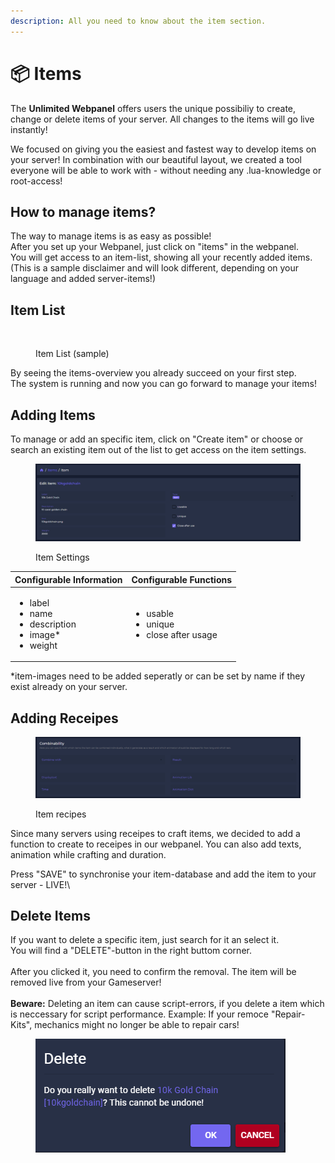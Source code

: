 ```yaml
---
description: All you need to know about the item section.
---
```


# 📦 Items

The **Unlimited Webpanel** offers users the unique possibiliy to create, change or delete items of your server. All changes to the items will go live instantly!&#x20;

We focused on giving you the easiest and fastest way to develop items on your server! In combination with our beautiful layout, we created a tool everyone will be able to work with              - without needing any .lua-knowledge or root-access!

## **How to manage items?**

The way to manage items is as easy as possible!\
After you set up your Webpanel, just click on "items" in the webpanel.\
You will get access to an item-list, showing all your recently added items.\
(This is a sample disclaimer and will look different, depending on your language and added server-items!)

## Item List

<figure><img src="../../.gitbook/assets/itemübersicht.PNG" alt=""><figcaption><p>Item List (sample)</p></figcaption></figure>

By seeing the items-overview you already succeed on your first step.\
The system is running and now you can go forward to manage your items!

## Adding Items

To manage or add an specific item, click on "Create item" or choose or search an existing item out of the list to get access on the item settings.

<figure><img src="../../.gitbook/assets/items.PNG" alt=""><figcaption><p>Item Settings</p></figcaption></figure>

| Configurable Information                                                               | Configurable Functions                                            |
| -------------------------------------------------------------------------------------- | ----------------------------------------------------------------- |
| <ul><li>label</li><li>name</li><li>description</li><li>image*</li><li>weight</li></ul> | <ul><li>usable</li><li>unique</li><li>close after usage</li></ul> |

\*item-images need to be added seperatly or can be set by name if they exist already on your server.

## Adding Receipes

<figure><img src="../../.gitbook/assets/items2.PNG" alt=""><figcaption><p>Item recipes</p></figcaption></figure>

Since many servers using receipes to craft items, we decided to add a function to create to receipes in our webpanel. You can also add texts, animation while crafting and duration.



Press "SAVE" to synchronise your item-database and add the item to your server - LIVE!\


## Delete Items

If you want to delete a specific item, just search for it an select it.\
You will find a "DELETE"-button in the right buttom corner.\
\
After you clicked it, you need to confirm the removal. The item will be removed live from your Gameserver!\
\
**Beware:** Deleting an item can cause script-errors, if you delete a item which is neccessary for script performance. Example: If your remoce "Repair-Kits", mechanics might no longer be able to repair cars!

<figure><img src="../../.gitbook/assets/deleteitem.PNG" alt=""><figcaption></figcaption></figure>
